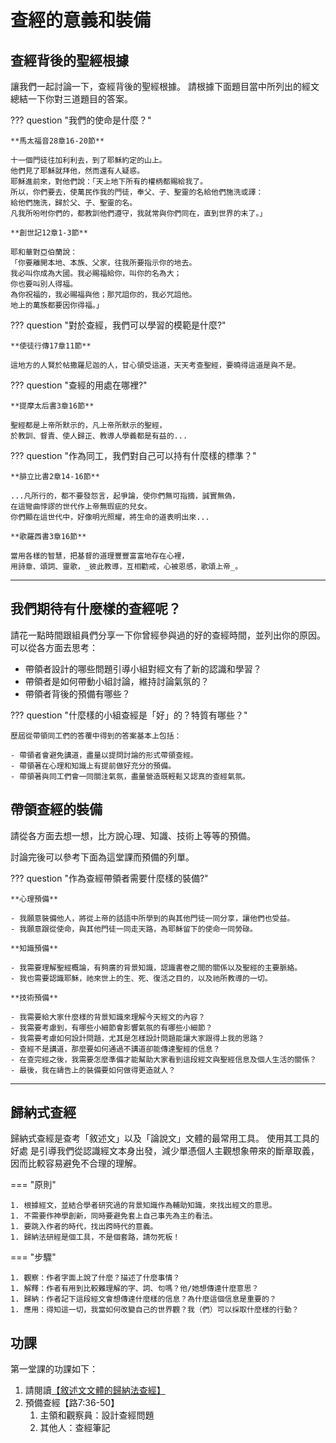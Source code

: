 # 查經的意義和裝備

## 查經背後的聖經根據

讓我們一起討論一下，查經背後的聖經根據。
請根據下面題目當中所列出的經文
總結一下你對三道題目的答案。

??? question "我們的使命是什麼？"

    **馬太福音28章16-20節**

    十一個門徒往加利利去，到了耶穌約定的山上。
    他們見了耶穌就拜他，然而還有人疑惑。
    耶穌進前來，對他們說：「天上地下所有的權柄都賜給我了。
    所以，你們要去，使萬民作我的門徒，奉父、子、聖靈的名給他們施洗或譯：
    給他們施洗，歸於父、子、聖靈的名。
    凡我所吩咐你們的，都教訓他們遵守，我就常與你們同在，直到世界的末了。」

    **創世記12章1-3節**

    耶和華對亞伯蘭說：
    「你要離開本地、本族、父家，往我所要指示你的地去。
    我必叫你成為大國。我必賜福給你，叫你的名為大；
    你也要叫別人得福。
    為你祝福的，我必賜福與他；那咒詛你的，我必咒詛他。
    地上的萬族都要因你得福。」

??? question "對於查經，我們可以學習的模範是什麼?"

    **使徒行傳17章11節**

    這地方的人賢於帖撒羅尼迦的人，甘心領受這道，天天考查聖經，要曉得這道是與不是。

??? question "查經的用處在哪裡?"

    **提摩太后書3章16節**

    聖經都是上帝所默示的，凡上帝所默示的聖經，
    於教訓、督責、使人歸正、教導人學義都是有益的...

??? question "作為同工，我們對自己可以持有什麼樣的標準？"

    **腓立比書2章14-16節**

    ...凡所行的，都不要發怨言，起爭論，使你們無可指摘，誠實無偽，
    在這彎曲悖謬的世代作上帝無瑕疵的兒女。
    你們顯在這世代中，好像明光照耀，將生命的道表明出來...

    **歌羅西書3章16節**

    當用各樣的智慧，把基督的道理豐豐富富地存在心裡，
    用詩章、頌詞、靈歌，_彼此教導，互相勸戒，心被恩感，歌頌上帝_。

-----

## 我們期待有什麼樣的查經呢？

請花一點時間跟組員們分享一下你曾經參與過的好的查經時間，並列出你的原因。可以從各方面去思考：

- 帶領者設計的哪些問題引導小組對經文有了新的認識和學習？
- 帶領者是如何帶動小組討論，維持討論氣氛的？
- 帶領者背後的預備有哪些？

??? question "什麼樣的小組查經是「好」的？特質有哪些？"

    歷屆從帶領同工們的答覆中得到的答案基本上包括：

    - 帶領者會避免講道，盡量以提問討論的形式帶領查經。
    - 帶領著在心理和知識上有提前做好充分的預備。
    - 帶領著與同工們會一同關注氣氛，盡量營造既輕鬆又認真的查經氣氛。

## 帶領查經的裝備

請從各方面去想一想，比方說心理、知識、技術上等等的預備。

討論完後可以參考下面為這堂課而預備的列單。

??? question "作為查經帶領者需要什麼樣的裝備?"

    **心理預備**

    - 我願意裝備他人，將從上帝的話語中所學到的與其他門徒一同分享，讓他們也受益。
    - 我願意跟從使命，與其他門徒一同走天路，為耶穌留下的使命一同勞碌。

    **知識預備**

    - 我需要理解聖經概論，有夠廣的背景知識，認識書卷之間的關係以及聖經的主要脈絡。
    - 我也需要認識耶穌，祂來世上的生、死、復活之目的，以及祂所教導的一切。

    **技術預備**

    - 我需要給大家什麼樣的背景知識來理解今天經文的內容？
    - 我需要考慮到，有哪些小細節會影響氣氛的有哪些小細節？
    - 我需要考慮如何設計問題，尤其是怎樣設計問題能讓大家跟得上我的思路？
    - 查經不是講道，那麼要如何通過不講道卻能傳達聖經的信息？
    - 在查完經之後，我需要怎麼準備才能幫助大家看到這段經文與聖經信息及個人生活的關係？
    - 最後，我在禱告上的裝備要如何做得更造就人？

-----

## 歸納式查經

歸納式查經是查考「敘述文」以及「論說文」文體的最常用工具。
使用其工具的好處
是引導我們從認識經文本身出發，減少單憑個人主觀想象帶來的斷章取義，
因而比較容易避免不合理的理解。

=== "原則"

    1. 根據經文，並結合學者研究過的背景知識作為輔助知識，來找出經文的意思。
    1. 不需要作神學創新，同時要避免套上自己事先為主的看法。
    1. 要跳入作者的時代，找出跨時代的意義。
    1. 歸納法研經是個工具，不是個套路，請勿死板！

=== "步驟"

    1. 觀察：作者字面上說了什麼？描述了什麼事情？
    1. 解釋：作者有用到比較難理解的字、詞、句嗎？他/她想傳達什麼意思？
    1. 歸納：作者記下這段經文會想傳達什麼樣的信息？為什麼這個信息是重要的？
    1. 應用：得知這一切，我當如何改變自己的世界觀？我（們）可以採取什麼樣的行動？


## 功課

第一堂課的功課如下：

1. 請閱讀[【敘述⽂文體的歸納法查經】](../tools/ibs-narrative-notes.md)
1. 預備查經【路7:36-50】
    1. 主領和觀察員：設計查經問題
    1. 其他人：查經筆記
